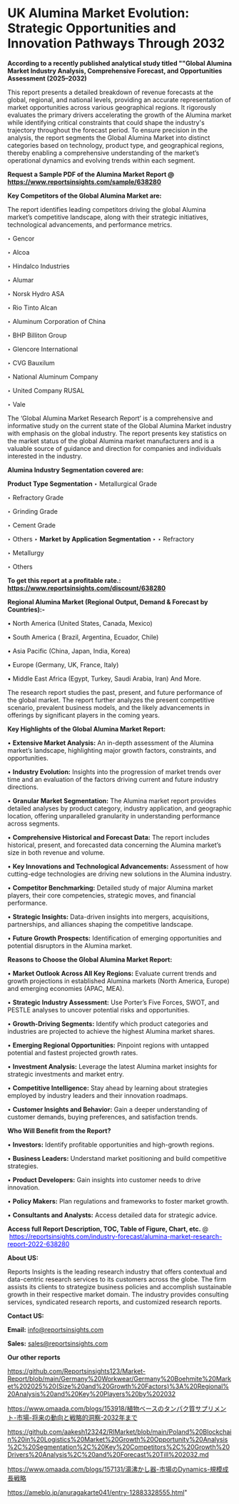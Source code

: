 # UK Alumina Market Evolution: Strategic Opportunities and Innovation Pathways Through 2032

<strong>According to a recently published analytical study titled ""Global Alumina Market Industry Analysis, Comprehensive Forecast, and Opportunities Assessment (2025–2032)</strong>

This report presents a detailed breakdown of revenue forecasts at the global, regional, and national levels, providing an accurate representation of market opportunities across various geographical regions. It rigorously evaluates the primary drivers accelerating the growth of the Alumina market while identifying critical constraints that could shape the industry's trajectory throughout the forecast period. To ensure precision in the analysis, the report segments the Global Alumina Market into distinct categories based on technology, product type, and geographical regions, thereby enabling a comprehensive understanding of the market’s operational dynamics and evolving trends within each segment.

<strong>Request a Sample PDF of the Alumina Market Report </strong><strong>@<a href=https://www.reportsinsights.com/sample/638280 style=color:#0000ff;> https://www.reportsinsights.com/sample/638280</a></strong></font>

<strong>Key Competitors of the Global Alumina Market are:</strong>

The report identifies leading competitors driving the global Alumina market’s competitive landscape, along with their strategic initiatives, technological advancements, and performance metrics.

‣ Gencor

‣ Alcoa

‣ Hindalco Industries

‣ Alumar

‣ Norsk Hydro ASA

‣ Rio Tinto Alcan

‣ Aluminum Corporation of China

‣ BHP Billiton Group

‣ Glencore International

‣ CVG Bauxilum

‣ National Aluminum Company

‣ United Company RUSAL

‣ Vale

The ‘Global Alumina Market Research Report’ is a comprehensive and informative study on the current state of the Global Alumina Market industry with emphasis on the global industry. The report presents key statistics on the market status of the global Alumina market manufacturers and is a valuable source of guidance and direction for companies and individuals interested in the industry.

<strong>Alumina Industry Segmentation covered are:</strong>

<strong>Product Type Segmentation</strong>
‣
Metallurgical Grade

‣ Refractory Grade

‣ Grinding Grade

‣ Cement Grade

‣ Others
‣ 
<strong>Market by Application Segmentation</strong>
‣
‣  Refractory

‣ Metallurgy

‣ Others

<strong>To get this report at a profitable rate.: <a href=https://www.reportsinsights.com/discount/638280 style=color:#0000ff;>https://www.reportsinsights.com/discount/638280</a></strong></font>

<strong>Regional Alumina Market (Regional Output, Demand &amp; Forecast by Countries):-</strong>

• North America (United States, Canada, Mexico)

• South America ( Brazil, Argentina, Ecuador, Chile)

• Asia Pacific (China, Japan, India, Korea)

• Europe (Germany, UK, France, Italy)

• Middle East Africa (Egypt, Turkey, Saudi Arabia, Iran) And More.

The research report studies the past, present, and future performance of the global market. The report further analyzes the present competitive scenario, prevalent business models, and the likely advancements in offerings by significant players in the coming years.

<strong>Key Highlights of the Global Alumina Market Report:</strong>

• <strong>Extensive Market Analysis:</strong> An in-depth assessment of the Alumina market’s landscape, highlighting major growth factors, constraints, and opportunities.

• <strong>Industry Evolution:</strong> Insights into the progression of market trends over time and an evaluation of the factors driving current and future industry directions.

• <strong>Granular Market Segmentation:</strong> The Alumina market report provides detailed analyses by product category, industry application, and geographic location, offering unparalleled granularity in understanding performance across segments.

• <strong>Comprehensive Historical and Forecast Data:</strong> The report includes historical, present, and forecasted data concerning the Alumina market’s size in both revenue and volume.

• <strong>Key Innovations and Technological Advancements:</strong> Assessment of how cutting-edge technologies are driving new solutions in the Alumina industry.

• <strong>Competitor Benchmarking:</strong> Detailed study of major Alumina market players, their core competencies, strategic moves, and financial performance.

• <strong>Strategic Insights:</strong> Data-driven insights into mergers, acquisitions, partnerships, and alliances shaping the competitive landscape.

• <strong>Future Growth Prospects:</strong> Identification of emerging opportunities and potential disruptors in the Alumina market.

<strong>Reasons to Choose the Global Alumina Market Report:</strong>

• <strong>Market Outlook Across All Key Regions:</strong> Evaluate current trends and growth projections in established Alumina markets (North America, Europe) and emerging economies (APAC, MEA).

• <strong>Strategic Industry Assessment:</strong> Use Porter’s Five Forces, SWOT, and PESTLE analyses to uncover potential risks and opportunities.

• <strong>Growth-Driving Segments:</strong> Identify which product categories and industries are projected to achieve the highest Alumina market shares.

• <strong>Emerging Regional Opportunities:</strong> Pinpoint regions with untapped potential and fastest projected growth rates.

• <strong>Investment Analysis:</strong> Leverage the latest Alumina market insights for strategic investments and market entry.

• <strong>Competitive Intelligence:</strong> Stay ahead by learning about strategies employed by industry leaders and their innovation roadmaps.

• <strong>Customer Insights and Behavior:</strong> Gain a deeper understanding of customer demands, buying preferences, and satisfaction trends.

<strong>Who Will Benefit from the Report?</strong>

• <strong>Investors:</strong> Identify profitable opportunities and high-growth regions.

• <strong>Business Leaders:</strong> Understand market positioning and build competitive strategies.

• <strong>Product Developers:</strong> Gain insights into customer needs to drive innovation.

• <strong>Policy Makers:</strong> Plan regulations and frameworks to foster market growth.

• <strong>Consultants and Analysts:</strong> Access detailed data for strategic advice.
</ul>
<strong>Access full Report Description, TOC, Table of Figure, Chart, etc. </strong>@  <a href=https://reportsinsights.com/industry-forecast/alumina-market-research-report-2022-638280 style=color:#0000ff;>https://reportsinsights.com/industry-forecast/alumina-market-research-report-2022-638280</a></font>

<strong><strong>About US</strong>:</strong>

Reports Insights is the leading research industry that offers contextual and data-centric research services to its customers across the globe. The firm assists its clients to strategize business policies and accomplish sustainable growth in their respective market domain. The industry provides consulting services, syndicated research reports, and customized research reports.

<strong>Contact US:</strong>

<p class=""""><b>Email:</b> <a href=mailto:info@reportsinsights.com>info@reportsinsights.com</a></p>
<p class=""""><b>Sales:</b> <a href=mailto:sales@reportsinsights.com>sales@reportsinsights.com</a></p>

<strong>Our other reports</strong>

<a href=https://github.com/Reportsinsights123/Market-Report/blob/main/Germany%20Workwear/Germany%20Boehmite%20Market%202025%20(Size%20and%20Growth%20Factors)%3A%20Regional%20Analysis%20and%20Key%20Players%20by%202032>https://github.com/Reportsinsights123/Market-Report/blob/main/Germany%20Workwear/Germany%20Boehmite%20Market%202025%20(Size%20and%20Growth%20Factors)%3A%20Regional%20Analysis%20and%20Key%20Players%20by%202032</a>

<a href=https://www.omaada.com/blogs/153918/植物ベースのタンパク質サプリメント-市場-将来の動向と戦略的洞察-2032年まで>https://www.omaada.com/blogs/153918/植物ベースのタンパク質サプリメント-市場-将来の動向と戦略的洞察-2032年まで</a>

<a href=https://github.com/aakesh123242/RIMarket/blob/main/Poland%20Blockchain%20in%20Logistics%20Market%20Growth%20Opportunity%20Analysis%2C%20Segmentation%2C%20Key%20Competitors%2C%20Growth%20Drivers%20Analysis%2C%20and%20Forecast%20Till%202032.md>https://github.com/aakesh123242/RIMarket/blob/main/Poland%20Blockchain%20in%20Logistics%20Market%20Growth%20Opportunity%20Analysis%2C%20Segmentation%2C%20Key%20Competitors%2C%20Growth%20Drivers%20Analysis%2C%20and%20Forecast%20Till%202032.md</a>

<a href=https://www.omaada.com/blogs/157131/湯沸かし器-市場のDynamics-規模成長戦略>https://www.omaada.com/blogs/157131/湯沸かし器-市場のDynamics-規模成長戦略</a>

<a href=https://ameblo.jp/anuragakarte041/entry-12883328555.html>https://ameblo.jp/anuragakarte041/entry-12883328555.html</a>"
